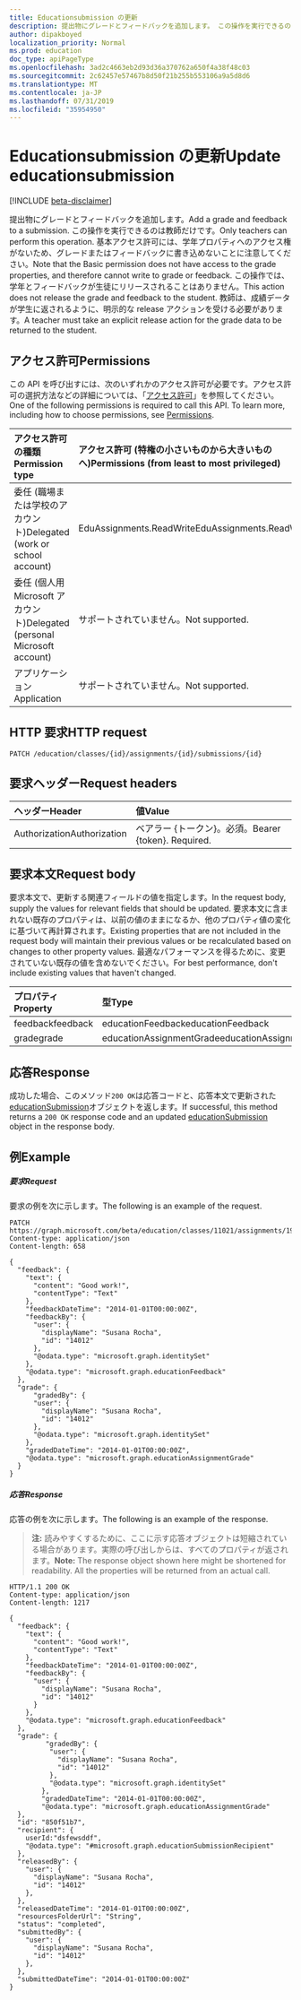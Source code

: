 ```yaml
---
title: Educationsubmission の更新
description: 提出物にグレードとフィードバックを追加します。 この操作を実行できるのは教師だけです。 基本アクセス許可には、学年プロパティへのアクセス権がないため、グレードまたはフィードバックに書き込めないことに注意してください。 この操作では、学年とフィードバックが生徒にリリースされることはありません。 教師は、成績データが学生に返されるように、明示的な release アクションを受ける必要があります。
author: dipakboyed
localization_priority: Normal
ms.prod: education
doc_type: apiPageType
ms.openlocfilehash: 3ad2c4663eb2d93d36a370762a650f4a38f48c03
ms.sourcegitcommit: 2c62457e57467b8d50f21b255b553106a9a5d8d6
ms.translationtype: MT
ms.contentlocale: ja-JP
ms.lasthandoff: 07/31/2019
ms.locfileid: "35954950"
---
```

# <a name="update-educationsubmission"></a><span data-ttu-id="19adb-107">Educationsubmission の更新</span><span class="sxs-lookup"><span data-stu-id="19adb-107">Update educationsubmission</span></span>

[!INCLUDE [beta-disclaimer](../../includes/beta-disclaimer.md)]

<span data-ttu-id="19adb-108">提出物にグレードとフィードバックを追加します。</span><span class="sxs-lookup"><span data-stu-id="19adb-108">Add a grade and feedback to a submission.</span></span> <span data-ttu-id="19adb-109">この操作を実行できるのは教師だけです。</span><span class="sxs-lookup"><span data-stu-id="19adb-109">Only teachers can perform this operation.</span></span> <span data-ttu-id="19adb-110">基本アクセス許可には、学年プロパティへのアクセス権がないため、グレードまたはフィードバックに書き込めないことに注意してください。</span><span class="sxs-lookup"><span data-stu-id="19adb-110">Note that the Basic permission does not have access to the grade properties, and therefore cannot write to grade or feedback.</span></span> <span data-ttu-id="19adb-111">この操作では、学年とフィードバックが生徒にリリースされることはありません。</span><span class="sxs-lookup"><span data-stu-id="19adb-111">This action does not release the grade and feedback to the student.</span></span> <span data-ttu-id="19adb-112">教師は、成績データが学生に返されるように、明示的な release アクションを受ける必要があります。</span><span class="sxs-lookup"><span data-stu-id="19adb-112">A teacher must take an explicit release action for the grade data to be returned to the student.</span></span>

## <a name="permissions"></a><span data-ttu-id="19adb-113">アクセス許可</span><span class="sxs-lookup"><span data-stu-id="19adb-113">Permissions</span></span>
<span data-ttu-id="19adb-p103">この API を呼び出すには、次のいずれかのアクセス許可が必要です。アクセス許可の選択方法などの詳細については、「[アクセス許可](/graph/permissions-reference)」を参照してください。</span><span class="sxs-lookup"><span data-stu-id="19adb-p103">One of the following permissions is required to call this API. To learn more, including how to choose permissions, see [Permissions](/graph/permissions-reference).</span></span>

|<span data-ttu-id="19adb-116">アクセス許可の種類</span><span class="sxs-lookup"><span data-stu-id="19adb-116">Permission type</span></span>      | <span data-ttu-id="19adb-117">アクセス許可 (特権の小さいものから大きいものへ)</span><span class="sxs-lookup"><span data-stu-id="19adb-117">Permissions (from least to most privileged)</span></span>              |
|:--------------------|:---------------------------------------------------------|
|<span data-ttu-id="19adb-118">委任 (職場または学校のアカウント)</span><span class="sxs-lookup"><span data-stu-id="19adb-118">Delegated (work or school account)</span></span> |  <span data-ttu-id="19adb-119">EduAssignments.ReadWrite</span><span class="sxs-lookup"><span data-stu-id="19adb-119">EduAssignments.ReadWrite</span></span>  |
|<span data-ttu-id="19adb-120">委任 (個人用 Microsoft アカウント)</span><span class="sxs-lookup"><span data-stu-id="19adb-120">Delegated (personal Microsoft account)</span></span> | <span data-ttu-id="19adb-121">サポートされていません。</span><span class="sxs-lookup"><span data-stu-id="19adb-121">Not supported.</span></span>   |
|<span data-ttu-id="19adb-122">アプリケーション</span><span class="sxs-lookup"><span data-stu-id="19adb-122">Application</span></span> | <span data-ttu-id="19adb-123">サポートされていません。</span><span class="sxs-lookup"><span data-stu-id="19adb-123">Not supported.</span></span> | 

## <a name="http-request"></a><span data-ttu-id="19adb-124">HTTP 要求</span><span class="sxs-lookup"><span data-stu-id="19adb-124">HTTP request</span></span>
<!-- { "blockType": "ignored" } -->
```http
PATCH /education/classes/{id}/assignments/{id}/submissions/{id}
```
## <a name="request-headers"></a><span data-ttu-id="19adb-125">要求ヘッダー</span><span class="sxs-lookup"><span data-stu-id="19adb-125">Request headers</span></span>
| <span data-ttu-id="19adb-126">ヘッダー</span><span class="sxs-lookup"><span data-stu-id="19adb-126">Header</span></span>       | <span data-ttu-id="19adb-127">値</span><span class="sxs-lookup"><span data-stu-id="19adb-127">Value</span></span> |
|:---------------|:--------|
| <span data-ttu-id="19adb-128">Authorization</span><span class="sxs-lookup"><span data-stu-id="19adb-128">Authorization</span></span>  | <span data-ttu-id="19adb-p104">ベアラー {トークン}。必須。</span><span class="sxs-lookup"><span data-stu-id="19adb-p104">Bearer {token}. Required.</span></span>  |

## <a name="request-body"></a><span data-ttu-id="19adb-131">要求本文</span><span class="sxs-lookup"><span data-stu-id="19adb-131">Request body</span></span>
<span data-ttu-id="19adb-132">要求本文で、更新する関連フィールドの値を指定します。</span><span class="sxs-lookup"><span data-stu-id="19adb-132">In the request body, supply the values for relevant fields that should be updated.</span></span> <span data-ttu-id="19adb-133">要求本文に含まれない既存のプロパティは、以前の値のままになるか、他のプロパティ値の変化に基づいて再計算されます。</span><span class="sxs-lookup"><span data-stu-id="19adb-133">Existing properties that are not included in the request body will maintain their previous values or be recalculated based on changes to other property values.</span></span> <span data-ttu-id="19adb-134">最適なパフォーマンスを得るために、変更されていない既存の値を含めないでください。</span><span class="sxs-lookup"><span data-stu-id="19adb-134">For best performance, don't include existing values that haven't changed.</span></span>

<!-- Provide the property descriptions. -->

| <span data-ttu-id="19adb-135">プロパティ</span><span class="sxs-lookup"><span data-stu-id="19adb-135">Property</span></span>     | <span data-ttu-id="19adb-136">型</span><span class="sxs-lookup"><span data-stu-id="19adb-136">Type</span></span>   |<span data-ttu-id="19adb-137">説明</span><span class="sxs-lookup"><span data-stu-id="19adb-137">Description</span></span>|
|:---------------|:--------|:----------|
|<span data-ttu-id="19adb-138">feedback</span><span class="sxs-lookup"><span data-stu-id="19adb-138">feedback</span></span>|<span data-ttu-id="19adb-139">educationFeedback</span><span class="sxs-lookup"><span data-stu-id="19adb-139">educationFeedback</span></span>||
|<span data-ttu-id="19adb-140">grade</span><span class="sxs-lookup"><span data-stu-id="19adb-140">grade</span></span>|<span data-ttu-id="19adb-141">educationAssignmentGrade</span><span class="sxs-lookup"><span data-stu-id="19adb-141">educationAssignmentGrade</span></span>||

## <a name="response"></a><span data-ttu-id="19adb-142">応答</span><span class="sxs-lookup"><span data-stu-id="19adb-142">Response</span></span>
<span data-ttu-id="19adb-143">成功した場合、このメソッド`200 OK`は応答コードと、応答本文で更新された[educationSubmission](../resources/educationsubmission.md)オブジェクトを返します。</span><span class="sxs-lookup"><span data-stu-id="19adb-143">If successful, this method returns a `200 OK` response code and an updated [educationSubmission](../resources/educationsubmission.md) object in the response body.</span></span>
## <a name="example"></a><span data-ttu-id="19adb-144">例</span><span class="sxs-lookup"><span data-stu-id="19adb-144">Example</span></span>
##### <a name="request"></a><span data-ttu-id="19adb-145">要求</span><span class="sxs-lookup"><span data-stu-id="19adb-145">Request</span></span>
<span data-ttu-id="19adb-146">要求の例を次に示します。</span><span class="sxs-lookup"><span data-stu-id="19adb-146">The following is an example of the request.</span></span>
<!-- {
  "blockType": "ignored",
  "name": "update_educationsubmission"
}-->
```http
PATCH https://graph.microsoft.com/beta/education/classes/11021/assignments/19002/submissions/850f51b7
Content-type: application/json
Content-length: 658

{
  "feedback": {
    "text": {
      "content": "Good work!",
      "contentType": "Text"
    },
    "feedbackDateTime": "2014-01-01T00:00:00Z",
    "feedbackBy": {
      "user": {
        "displayName": "Susana Rocha",
        "id": "14012"
      },
      "@odata.type": "microsoft.graph.identitySet"
    },
    "@odata.type": "microsoft.graph.educationFeedback"
  },
  "grade": {
      "gradedBy": {
      "user": {
        "displayName": "Susana Rocha",
        "id": "14012"
      },
      "@odata.type": "microsoft.graph.identitySet"
    },
    "gradedDateTime": "2014-01-01T00:00:00Z",
    "@odata.type": "microsoft.graph.educationAssignmentGrade"
  }
}
```
##### <a name="response"></a><span data-ttu-id="19adb-147">応答</span><span class="sxs-lookup"><span data-stu-id="19adb-147">Response</span></span>
<span data-ttu-id="19adb-148">応答の例を次に示します。</span><span class="sxs-lookup"><span data-stu-id="19adb-148">The following is an example of the response.</span></span> 

><span data-ttu-id="19adb-p106">**注:** 読みやすくするために、ここに示す応答オブジェクトは短縮されている場合があります。実際の呼び出しからは、すべてのプロパティが返されます。</span><span class="sxs-lookup"><span data-stu-id="19adb-p106">**Note:** The response object shown here might be shortened for readability. All the properties will be returned from an actual call.</span></span>
>
<!-- {
  "blockType": "ignored",
  "truncated": true,
  "@odata.type": "microsoft.graph.educationSubmission"
} -->
```http
HTTP/1.1 200 OK
Content-type: application/json
Content-length: 1217

{
  "feedback": {
    "text": {
      "content": "Good work!",
      "contentType": "Text"
    },
    "feedbackDateTime": "2014-01-01T00:00:00Z",
    "feedbackBy": {
      "user": {
        "displayName": "Susana Rocha",
        "id": "14012"
      }
    },
    "@odata.type": "microsoft.graph.educationFeedback"
  },
  "grade": {
         "gradedBy": {
          "user": {
            "displayName": "Susana Rocha",
            "id": "14012"
          },
          "@odata.type": "microsoft.graph.identitySet"
        },
        "gradedDateTime": "2014-01-01T00:00:00Z",
        "@odata.type": "microsoft.graph.educationAssignmentGrade"
  },
  "id": "850f51b7",
  "recipient": {
    userId:"dsfewsddf",
    "@odata.type": "#microsoft.graph.educationSubmissionRecipient"
  },
  "releasedBy": {
    "user": {
      "displayName": "Susana Rocha",
      "id": "14012"
    },
  },
  "releasedDateTime": "2014-01-01T00:00:00Z",
  "resourcesFolderUrl": "String",
  "status": "completed",
  "submittedBy": {
    "user": {
      "displayName": "Susana Rocha",
      "id": "14012"
    },
  },
  "submittedDateTime": "2014-01-01T00:00:00Z"
}
```

<!-- uuid: 8fcb5dbc-d5aa-4681-8e31-b001d5168d79
2015-10-25 14:57:30 UTC -->
<!--
{
  "type": "#page.annotation",
  "description": "Update educationsubmission",
  "keywords": "",
  "section": "documentation",
  "tocPath": "",
  "suppressions": []
}
-->
